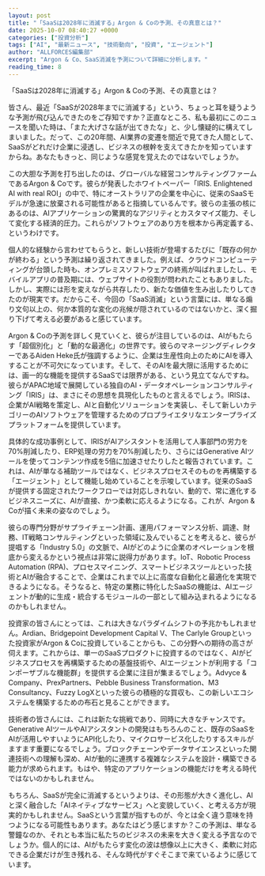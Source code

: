 ```yaml
---
layout: post
title: "「SaaSは2028年に消滅する」Argon & Coの予測、その真意とは？"
date: 2025-10-07 08:40:27 +0000
categories: ["投資分析"]
tags: ["AI", "最新ニュース", "技術動向", "投資", "エージェント"]
author: "ALLFORCES編集部"
excerpt: "Argon & Co、SaaS消滅を予測について詳細に分析します。"
reading_time: 8
---
```


「SaaSは2028年に消滅する」Argon & Coの予測、その真意とは？

皆さん、最近「SaaSが2028年までに消滅する」という、ちょっと耳を疑うような予測が飛び込んできたのをご存知ですか？正直なところ、私も最初にこのニュースを聞いた時は、「また大げさな話が出てきたな」と、少し懐疑的に構えてしまいました。だって、この20年間、AI業界の変遷を間近で見てきた人間として、SaaSがどれだけ企業に浸透し、ビジネスの根幹を支えてきたかを知っていますからね。あなたもきっと、同じような感覚を覚えたのではないでしょうか。

この大胆な予測を打ち出したのは、グローバルな経営コンサルティングファームであるArgon & Coです。彼らが発表したホワイトペーパー「IRIS. Enlightened AI with real ROI」の中で、特にオーストラリアの企業を中心に、従来のSaaSモデルが急速に放棄される可能性があると指摘しているんです。彼らの主張の核にあるのは、AIアプリケーションの驚異的なアジリティとカスタマイズ能力、そして変化する経済的圧力。これらがソフトウェアのあり方を根本から再定義する、というわけです。

個人的な経験から言わせてもらうと、新しい技術が登場するたびに「既存の何かが終わる」という予測は繰り返されてきました。例えば、クラウドコンピューティングが台頭した時も、オンプレミスソフトウェアの終焉が叫ばれましたし、モバイルアプリの普及期には、ウェブサイトの役割が問われたこともありました。しかし、実際には形を変えながら共存したり、新たな価値を生み出したりしてきたのが現実です。だからこそ、今回の「SaaS消滅」という言葉には、単なる煽り文句以上の、何か本質的な変化の兆候が隠されているのではないかと、深く掘り下げて考える必要があると感じています。

Argon & Coの予測を詳しく見ていくと、彼らが注目しているのは、AIがもたらす「超個別化」と「動的な最適化」の世界です。彼らのマネージングディレクターであるAiden Heke氏が強調するように、企業は生産性向上のためにAIを導入することが不可欠になっています。そして、そのAIを最大限に活用するためには、画一的な機能を提供するSaaSでは限界がある、という見立てなんですね。彼らがAPAC地域で展開している独自のAI・データオペレーションコンサルティング「IRIS」は、まさにその思想を具現化したものと言えるでしょう。IRISは、企業がAI戦略を策定し、AIと自動化ソリューションを実装し、そして新しいカテゴリーのAIソフトウェアを管理するためのプロプライエタリなエンタープライズプラットフォームを提供しています。

具体的な成功事例として、IRISがAIアシスタントを活用して人事部門の労力を70%削減したり、ERP処理の労力を70%削減したり、さらにはGenerative AIツールを使ってコンテンツ作成を5倍に加速させたりしたと報告されています。これは、AIが単なる補助ツールではなく、ビジネスプロセスそのものを再構築する「エージェント」として機能し始めていることを示唆しています。従来のSaaSが提供する固定されたワークフローでは対応しきれない、動的で、常に進化するビジネスニーズに、AIが直接、かつ柔軟に応えるようになる。これが、Argon & Coが描く未来の姿なのでしょう。

彼らの専門分野がサプライチェーン計画、運用パフォーマンス分析、調達、財務、IT戦略コンサルティングといった領域に及んでいることを考えると、彼らが提唱する「Industry 5.0」の文脈で、AIがどのように企業のオペレーションを根底から変えるかという視点は非常に説得力があります。IoT、Robotic Process Automation (RPA)、プロセスマイニング、スマートビジネスツールといった技術とAIが融合することで、企業はこれまで以上に高度な自動化と最適化を実現できるようになる。そうなると、特定の業務に特化したSaaSの機能は、AIエージェントが動的に生成・統合するモジュールの一部として組み込まれるようになるのかもしれません。

投資家の皆さんにとっては、これは大きなパラダイムシフトの予兆かもしれません。Ardian、Bridgepoint Development Capital V、The Carlyle Groupといった投資家がArgon & Coに投資していることからも、この分野への期待の高さが伺えます。これからは、単一のSaaSプロダクトに投資するのではなく、AIがビジネスプロセスを再構築するための基盤技術や、AIエージェントが利用する「コンポーザブルな機能群」を提供する企業に注目が集まるでしょう。Advyce & Company、PrexPartners、Pebble Business Transformation、M3 Consultancy、Fuzzy LogXといった彼らの積極的な買収も、この新しいエコシステムを構築するための布石と見ることができます。

技術者の皆さんには、これは新たな挑戦であり、同時に大きなチャンスです。Generative AIツールやAIアシスタントの開発はもちろんのこと、既存のSaaSをAIが活用しやすいようにAPI化したり、マイクロサービス化したりするスキルがますます重要になるでしょう。ブロックチェーンやデータサイエンスといった関連技術への理解も深め、AIが動的に連携する複雑なシステムを設計・構築できる能力が求められます。もはや、特定のアプリケーションの機能だけを考える時代ではないのかもしれません。

もちろん、SaaSが完全に消滅するというよりは、その形態が大きく進化し、AIと深く融合した「AIネイティブなサービス」へと変貌していく、と考える方が現実的かもしれません。SaaSという言葉が指すものが、今とは全く違う意味を持つようになる可能性もあります。あなたはどう感じますか？この予測は、単なる警鐘なのか、それとも本当に私たちのビジネスの未来を大きく変える予言なのでしょうか。個人的には、AIがもたらす変化の波は想像以上に大きく、柔軟に対応できる企業だけが生き残れる、そんな時代がすぐそこまで来ているように感じています。

